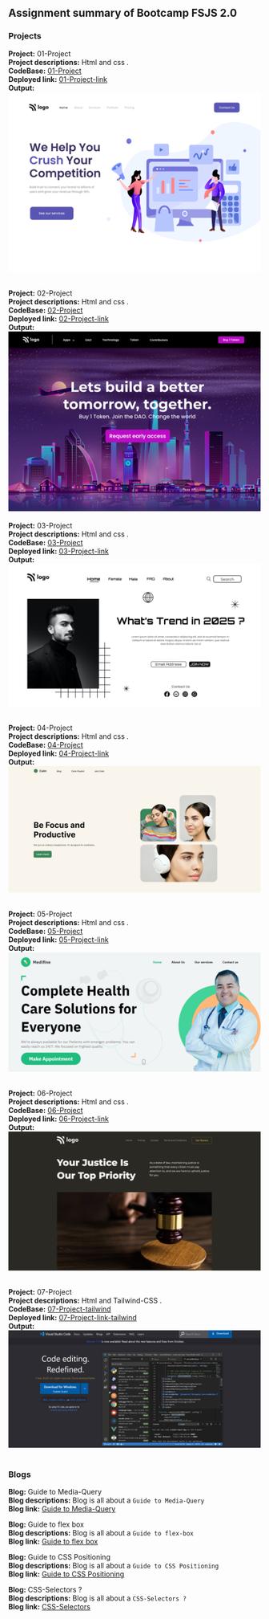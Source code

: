 ## Assignment summary of Bootcamp FSJS 2.0  

### Projects

**Project:** 01-Project<br>
**Project descriptions:** Html and css .<br>
**CodeBase:** [01-Project](https://github.com/manishdashsharma/01-Project-HTML-CSS)<br>
**Deployed link:** [01-Project-link](https://manishdashsharma.github.io/01-Project-HTML-CSS/)<br>
**Output:**![01-Project](./image/Project1.png)&nbsp;

**Project:** 02-Project<br>
**Project descriptions:** Html and css .<br>
**CodeBase:** [02-Project](https://github.com/manishdashsharma/02-Project-HTML-CSS)<br>
**Deployed link:** [02-Project-link](https://manishdashsharma.github.io/02-Project-HTML-CSS/)<br>
**Output:**![02-Project](./image/Project2.png)&nbsp;
<br>
**Project:** 03-Project<br>
**Project descriptions:** Html and css .<br>
**CodeBase:** [03-Project](https://github.com/manishdashsharma/03-Project-HTML-CSS)<br>
**Deployed link:** [03-Project-link](https://manishdashsharma.github.io/03-Project-HTML-CSS/)<br>
**Output:**![03-Project](./image/Project3.png)&nbsp;

**Project:** 04-Project<br>
**Project descriptions:** Html and css .<br>
**CodeBase:** [04-Project](https://github.com/manishdashsharma/04-Project-HTML-CSS)<br>
**Deployed link:** [04-Project-link](https://manishdashsharma.github.io/04-Project-HTML-CSS/)<br>
**Output:**![04-Project](./image/Project4.png)&nbsp;

**Project:** 05-Project<br>
**Project descriptions:** Html and css .<br>
**CodeBase:** [05-Project](https://github.com/manishdashsharma/05-Project-HTML-CSS)<br>
**Deployed link:** [05-Project-link](https://manishdashsharma.github.io/05-Project-HTML-CSS/)<br>
**Output:**![05-Project](./image/Project5.png)&nbsp;

**Project:** 06-Project<br>
**Project descriptions:** Html and css .<br>
**CodeBase:** [06-Project](https://github.com/manishdashsharma/06-Project-HTML-CSS)<br>
**Deployed link:** [06-Project-link](https://manishdashsharma.github.io/06-Project-HTML-CSS/)<br>
**Output:**![06-Project](./image/Project6.png)&nbsp;

**Project:** 07-Project<br>
**Project descriptions:** Html and Tailwind-CSS .<br>
**CodeBase:** [07-Project-tailwind](https://github.com/manishdashsharma/07-Project-HTML-TAILWIND)<br>
**Deployed link:** [07-Project-link-tailwind](https://manishdashsharma.github.io/07-Project-HTML-TAILWIND/)<br>
**Output:**![07-Project](./image/Project7.png)&nbsp;

### Blogs

**Blog:** Guide to Media-Query<br>
**Blog descriptions:** Blog is all about a `Guide to Media-Query`<br>
**Blog link:** [Guide to Media-Query](https://manishashsharma.hashnode.dev/guide-to-media-query)&nbsp;

**Blog:** Guide to flex box<br>
**Blog descriptions:** Blog is all about a `Guide to flex-box`<br>
**Blog link:** [Guide to flex box](https://manishashsharma.hashnode.dev/guide-to-flex-box)&nbsp;

**Blog:** Guide to CSS Positioning<br>
**Blog descriptions:** Blog is all about a `Guide to CSS Positioning`<br>
**Blog link:** [Guide to CSS Positioning](https://manishashsharma.hashnode.dev/guide-to-css-positioning)&nbsp;


**Blog:** CSS-Selectors ?<br>
**Blog descriptions:** Blog is all about a `CSS-Selectors ?`<br>
**Blog link:** [CSS-Selectors](https://manishashsharma.hashnode.dev/css-selectors)&nbsp;
